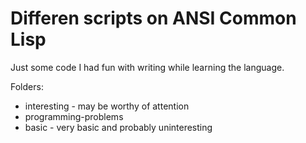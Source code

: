 # Differen scripts on ANSI Common Lisp 

Just some code I had fun with writing while learning the language.

Folders:
* interesting - may be worthy of attention
* programming-problems
* basic - very basic and probably uninteresting
